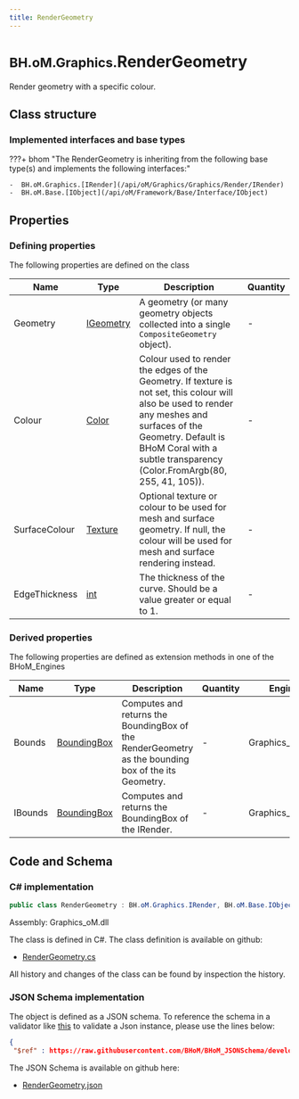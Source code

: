 ```yaml
---
title: RenderGeometry
---
```


# <small>BH.oM.Graphics.</small>**RenderGeometry**

Render geometry with a specific colour.

## Class structure

### Implemented interfaces and base types

???+ bhom "The RenderGeometry is inheriting from the following base type(s) and implements the following interfaces:"

    -  BH.oM.Graphics.[IRender](/api/oM/Graphics/Graphics/Render/IRender)
    -  BH.oM.Base.[IObject](/api/oM/Framework/Base/Interface/IObject)


## Properties



### Defining properties

The following properties are defined on the class

| Name             | Type             | Description      | Quantity         |
|------------------|------------------|------------------|------------------|
| Geometry | [IGeometry](/api/oM/Dimensional/Geometry/Interface/IGeometry) | A geometry (or many geometry objects collected into a single `CompositeGeometry` object). | - |
| Colour | [Color](https://learn.microsoft.com/en-us/dotnet/api/System.Drawing.Color?view=netstandard-2.0) | Colour used to render the edges of the Geometry. If texture is not set, this colour will also be used to render any meshes and surfaces of the Geometry. Default is BHoM Coral with a subtle transparency (Color.FromArgb(80, 255, 41, 105)). | - |
| SurfaceColour | [Texture](/api/oM/Graphics/Graphics/Render/Texture) | Optional texture or colour to be used for mesh and surface geometry. If null, the colour will be used for mesh and surface rendering instead. | - |
| EdgeThickness | [int](https://learn.microsoft.com/en-us/dotnet/api/System.Int32?view=netstandard-2.0) | The thickness of the curve. Should be a value greater or equal to 1. | - |


### Derived properties

The following properties are defined as extension methods in one of the BHoM_Engines

| Name             | Type             | Description      | Quantity         | Engine           |
|------------------|------------------|------------------|------------------|------------------|
| Bounds | [BoundingBox](/api/oM/Dimensional/Geometry/Misc/BoundingBox) | Computes and returns the BoundingBox of the RenderGeometry as the bounding box of the its Geometry. | - | Graphics_Engine |
| IBounds | [BoundingBox](/api/oM/Dimensional/Geometry/Misc/BoundingBox) | Computes and returns the BoundingBox of the IRender. | - | Graphics_Engine |


## Code and Schema

### C# implementation

``` C# title="C#"
public class RenderGeometry : BH.oM.Graphics.IRender, BH.oM.Base.IObject
```

Assembly: Graphics_oM.dll

The class is defined in C#. The class definition is available on github:

- [RenderGeometry.cs](https://github.com/BHoM/BHoM/blob/develop/Graphics_oM/Render\RenderGeometry.cs)

All history and changes of the class can be found by inspection the history.
### JSON Schema implementation

The object is defined as a JSON schema. To reference the schema in a validator like [this](https://www.jsonschemavalidator.net/) to validate a Json instance, please use the lines below:

``` json title="JSON Schema"
{
 "$ref" : https://raw.githubusercontent.com/BHoM/BHoM_JSONSchema/develop/Graphics_oM/RenderGeometry.json}
```

The JSON Schema is available on github here:

- [RenderGeometry.json](https://github.com/BHoM/BHoM_JSONSchema/blob/develop/Graphics_oM/RenderGeometry.json)
